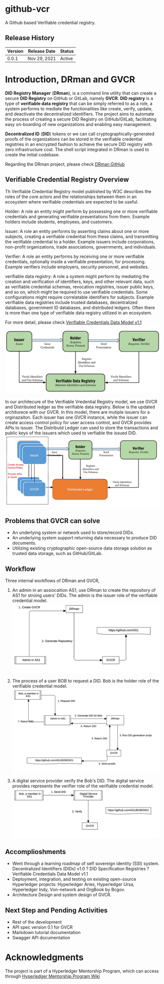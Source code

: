 # github-vcr
A Github based Verifiable credential registry.

## Release History

| Version   |    Release Date       | Status         |
|-----------|-----------------------|----------------|
|  0.0.1    |    Nov 29, 2021       | Active         |

# Introduction, DRman and GVCR

**DID Registry Manager** (**DRman**), is a command line utility that can create a secure **DID Registry** on GitHub or GitLab, namely **GVCR**.  **DID registry** is a type of **verifiable data registry** that can be simply referred to as a role, a system performs to mediate the functionalities like create, verify, update, and deactivate the decentralized identifiers. The project aims to automate the process of creating a secure DID Registry on GitHub/GitLab, facilitating easy on-boarding of new organizations and enabling easy management. 

**Decentralized ID** (**DID**) tokens or we can call cryptographically-generated proofs of the organizations can be stored in the verifiable credential registries in an encrypted fashion to achieve the secure DID registry with zero infrastructure cost. The shell script integrated in DRman is used to create the initial codebase. 

Regarding the DRman project, please check [DRman GitHub](https://github.com/DIDman/DRman) 


## Verifiable Credential Registry Overview 
Th Verifiable Credential Registry model published by W3C describes the roles of the core actors and the relationships between them in an ecosystem where verifiable credentials are expected to be useful. 

Holder: A role an entity might perform by possessing one or more verifiable credentials and generating verifiable presentations from them. Example holders include students, employees, and customers. 

Issuer: A role an entity performs by asserting claims about one or more subjects, creating a verifiable credential from these claims, and transmitting the verifiable credential to a holder. Example issuers include corporations, non-profit organizations, trade associations, governments, and individuals. 

Verifier: A role an entity performs by receiving one or more verifiable credentials, optionally inside a verifiable presentation, for processing. Example verifiers include employers, security personnel, and websites. 

verifiable data registry: A role a system might perform by mediating the creation and verification of identifiers, keys, and other relevant data, such as verifiable credential schemas, revocation registries, issuer public keys, and so on, which might be required to use verifiable credentials. Some configurations might require correlatable identifiers for subjects. Example verifiable data registries include trusted databases, decentralized databases, government ID databases, and distributed ledgers. Often there is more than one type of verifiable data registry utilized in an ecosystem. 

For more detail, please check [Verifiable Credentials Data Model v1.1](https://www.w3.org/TR/vc-data-model/)
![VCR model from W3C](doc/VCR/VCR.png)


In our architecure of the Verifiable Vredential Registry model, we use GVCR and Distributed ledger as the verifiable data registry. Below is the updated architurece with our GVCR. In this model, there are mutiple issuers for a orginazaiton. Each issuer has one GVCR instance, while the issuer can create access control policy for user access control, and GVCR provides APIs to issuer. The Distributd Ledger can used to store the transactions and public keys of the issuers which used to verfiable the issued DID. 
![GVCR model](doc/VCR/GVCR.png)


## Problems that GVCR can solve 
- An underlying system or network used to store/record DIDs. 
- An underlying system support returning data necessary to produce DID documents. 
- Utilizing existing cryptographic open-source data storage solution as trusted data storage, such as GitHub/GitLab.



## Workflow 

Three internal workflows of DRman and GVCR, 
1. An admin in an assiocaition AS1, use DRman to create the repository of AS1 for stroing users' DIDs. The admin is the issuer role of the verifiable credential model. 
![](doc/design/1.%20Setup%20GVCR.png)

2. The process of a user BOB to request a DID. Bob is the holder role of the verifiable credential model. 
![](doc/design/2.%20Update%20GVCR%20-%20Create%20DID.png)

3. A digital service provider verify the Bob's DID. The digital service provides represents the verifier role of the verifiable credential model. 
![](doc/design/3.%20Update%20GVCR%20-%20Verification.png)



## Accomplioshments

 - Went through a learning roadmap of self sovereign identity (SSI) system. Decentralized Identifiers (DIDs) v1.0 ? DID Specification Registries ? Verifiable Credentials Data Model v1.1
 - Deployment, integration, and testing on existing open-source Hyperledger projects: Hyperledger Aries, Hyperledger Ursa, Hyperledger Indy, Von-network and OrgBook by Bcgov. 
 - Architecture Design and system design of GVCR.


## Next Step and Pending Activities

 - Rest of the development
 - API spec version 0.1 for GVCR
 - Markdown tutorial documentation
 - Swagger API documentation

# Acknowledgments
The project is part of a Hyperledger Mentorship Program, which can access through [Hyperledger Mentorship Program Wiki](https://wiki.hyperledger.org/pages/viewpage.action?pageId=41594660)